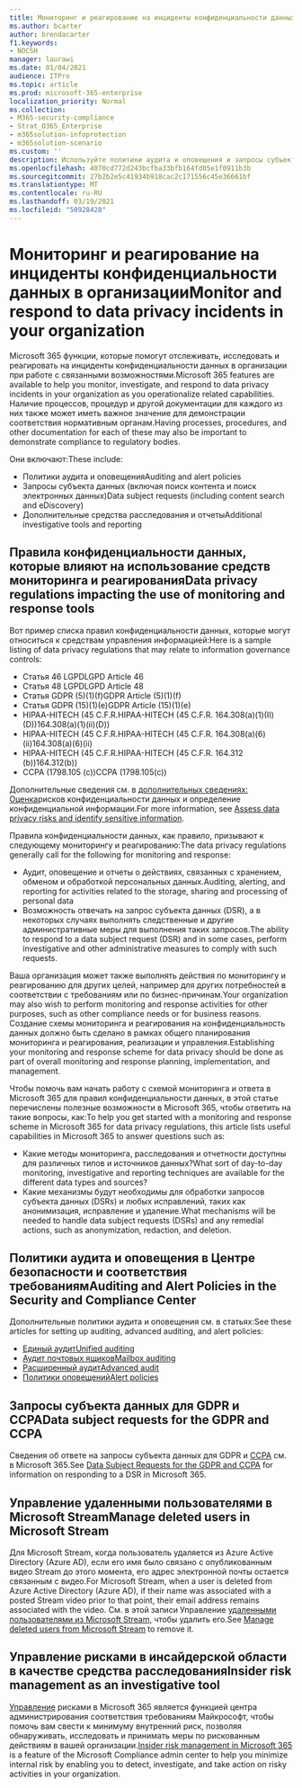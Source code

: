 ```yaml
---
title: Мониторинг и реагирование на инциденты конфиденциальности данных в организации
ms.author: bcarter
author: brendacarter
f1.keywords:
- NOCSH
manager: laurawi
ms.date: 01/04/2021
audience: ITPro
ms.topic: article
ms.prod: microsoft-365-enterprise
localization_priority: Normal
ms.collection:
- M365-security-compliance
- Strat_O365_Enterprise
- m365solution-infoprotection
- m365solution-scenario
ms.custom: ''
description: Используйте политики аудита и оповещения и запросы субъектов данных для мониторинга инцидентов с личными данными и реагирования на них.
ms.openlocfilehash: 4070cd772d243bcfba33bfb164fd05e1f0911b3b
ms.sourcegitcommit: 27b2b2e5c41934b918cac2c171556c45e36661bf
ms.translationtype: MT
ms.contentlocale: ru-RU
ms.lasthandoff: 03/19/2021
ms.locfileid: "50928428"
---
```

# <a name="monitor-and-respond-to-data-privacy-incidents-in-your-organization"></a><span data-ttu-id="fce21-103">Мониторинг и реагирование на инциденты конфиденциальности данных в организации</span><span class="sxs-lookup"><span data-stu-id="fce21-103">Monitor and respond to data privacy incidents in your organization</span></span>

<span data-ttu-id="fce21-104">Microsoft 365 функции, которые помогут отслеживать, исследовать и реагировать на инциденты конфиденциальности данных в организации при работе с связанными возможностями.</span><span class="sxs-lookup"><span data-stu-id="fce21-104">Microsoft 365 features are available to help you monitor, investigate, and respond to data privacy incidents in your organization as you operationalize related capabilities.</span></span> <span data-ttu-id="fce21-105">Наличие процессов, процедур и другой документации для каждого из них также может иметь важное значение для демонстрации соответствия нормативным органам.</span><span class="sxs-lookup"><span data-stu-id="fce21-105">Having processes, procedures, and other documentation for each of these may also be important to demonstrate compliance to regulatory bodies.</span></span>

<span data-ttu-id="fce21-106">Они включают:</span><span class="sxs-lookup"><span data-stu-id="fce21-106">These include:</span></span> 

- <span data-ttu-id="fce21-107">Политики аудита и оповещения</span><span class="sxs-lookup"><span data-stu-id="fce21-107">Auditing and alert policies</span></span>
- <span data-ttu-id="fce21-108">Запросы субъекта данных (включая поиск контента и поиск электронных данных)</span><span class="sxs-lookup"><span data-stu-id="fce21-108">Data subject requests (including content search and eDiscovery)</span></span>
- <span data-ttu-id="fce21-109">Дополнительные средства расследования и отчеты</span><span class="sxs-lookup"><span data-stu-id="fce21-109">Additional investigative tools and reporting</span></span>

## <a name="data-privacy-regulations-impacting-the-use-of-monitoring-and-response-tools"></a><span data-ttu-id="fce21-110">Правила конфиденциальности данных, которые влияют на использование средств мониторинга и реагирования</span><span class="sxs-lookup"><span data-stu-id="fce21-110">Data privacy regulations impacting the use of monitoring and response tools</span></span>

<span data-ttu-id="fce21-111">Вот пример списка правил конфиденциальности данных, которые могут относиться к средствам управления информацией:</span><span class="sxs-lookup"><span data-stu-id="fce21-111">Here is a sample listing of data privacy regulations that may relate to information governance controls:</span></span>

- <span data-ttu-id="fce21-112">Статья 46 LGPD</span><span class="sxs-lookup"><span data-stu-id="fce21-112">LGPD Article 46</span></span>
- <span data-ttu-id="fce21-113">Статья 48 LGPD</span><span class="sxs-lookup"><span data-stu-id="fce21-113">LGPD Article 48</span></span>
- <span data-ttu-id="fce21-114">Статья GDPR (5)(1)(f)</span><span class="sxs-lookup"><span data-stu-id="fce21-114">GDPR Article (5)(1)(f)</span></span>
- <span data-ttu-id="fce21-115">Статья GDPR (15)(1)(e)</span><span class="sxs-lookup"><span data-stu-id="fce21-115">GDPR Article (15)(1)(e)</span></span>
- <span data-ttu-id="fce21-116">HIPAA-HITECH (45 C.F.R.</span><span class="sxs-lookup"><span data-stu-id="fce21-116">HIPAA-HITECH (45 C.F.R.</span></span> <span data-ttu-id="fce21-117">164.308(a)(1)(II)(D))</span><span class="sxs-lookup"><span data-stu-id="fce21-117">164.308(a)(1)(ii)(D))</span></span>
- <span data-ttu-id="fce21-118">HIPAA-HITECH (45 C.F.R.</span><span class="sxs-lookup"><span data-stu-id="fce21-118">HIPAA-HITECH (45 C.F.R.</span></span> <span data-ttu-id="fce21-119">164.308(a)(6)(ii)</span><span class="sxs-lookup"><span data-stu-id="fce21-119">164.308(a)(6)(ii)</span></span>
- <span data-ttu-id="fce21-120">HIPAA-HITECH (45 C.F.R.</span><span class="sxs-lookup"><span data-stu-id="fce21-120">HIPAA-HITECH (45 C.F.R.</span></span> <span data-ttu-id="fce21-121">164.312 (b))</span><span class="sxs-lookup"><span data-stu-id="fce21-121">164.312(b))</span></span>
- <span data-ttu-id="fce21-122">CCPA (1798.105 (c))</span><span class="sxs-lookup"><span data-stu-id="fce21-122">CCPA (1798.105(c))</span></span>

<span data-ttu-id="fce21-123">Дополнительные сведения см. в [дополнительных сведениях: Оценка](information-protection-deploy-assess.md)рисков конфиденциальности данных и определение конфиденциальной информации.</span><span class="sxs-lookup"><span data-stu-id="fce21-123">For more information, see [Assess data privacy risks and identify sensitive information](information-protection-deploy-assess.md).</span></span>

<span data-ttu-id="fce21-124">Правила конфиденциальности данных, как правило, призывают к следующему мониторингу и реагированию:</span><span class="sxs-lookup"><span data-stu-id="fce21-124">The data privacy regulations generally call for the following for monitoring and response:</span></span>

- <span data-ttu-id="fce21-125">Аудит, оповещение и отчеты о действиях, связанных с хранением, обменом и обработкой персональных данных.</span><span class="sxs-lookup"><span data-stu-id="fce21-125">Auditing, alerting, and reporting for activities related to the storage, sharing and processing of personal data</span></span>
- <span data-ttu-id="fce21-126">Возможность отвечать на запрос субъекта данных (DSR), а в некоторых случаях выполнять следственные и другие административные меры для выполнения таких запросов.</span><span class="sxs-lookup"><span data-stu-id="fce21-126">The ability to respond to a data subject request (DSR) and in some cases, perform investigative and other administrative measures to comply with such requests.</span></span>

<span data-ttu-id="fce21-127">Ваша организация может также выполнять действия по мониторингу и реагированию для других целей, например для других потребностей в соответствии с требованиям или по бизнес-причинам.</span><span class="sxs-lookup"><span data-stu-id="fce21-127">Your organization may also wish to perform monitoring and response activities for other purposes, such as other compliance needs or for business reasons.</span></span> <span data-ttu-id="fce21-128">Создание схемы мониторинга и реагирования на конфиденциальность данных должно быть сделано в рамках общего планирования мониторинга и реагирования, реализации и управления.</span><span class="sxs-lookup"><span data-stu-id="fce21-128">Establishing your monitoring and response scheme for data privacy should be done as part of overall monitoring and response planning, implementation, and management.</span></span>

<span data-ttu-id="fce21-129">Чтобы помочь вам начать работу с схемой мониторинга и ответа в Microsoft 365 для правил конфиденциальности данных, в этой статье перечислены полезные возможности в Microsoft 365, чтобы ответить на такие вопросы, как:</span><span class="sxs-lookup"><span data-stu-id="fce21-129">To help you get started with a monitoring and response scheme in Microsoft 365 for data privacy regulations, this article lists useful capabilities in Microsoft 365 to answer questions such as:</span></span> 

- <span data-ttu-id="fce21-130">Какие методы мониторинга, расследования и отчетности доступны для различных типов и источников данных?</span><span class="sxs-lookup"><span data-stu-id="fce21-130">What sort of day-to-day monitoring, investigative and reporting techniques are available for the different data types and sources?</span></span>
- <span data-ttu-id="fce21-131">Какие механизмы будут необходимы для обработки запросов субъекта данных (DSRs) и любых исправлений, таких как анонимизация, исправление и удаление.</span><span class="sxs-lookup"><span data-stu-id="fce21-131">What mechanisms will be needed to handle data subject requests (DSRs) and any remedial actions, such as anonymization, redaction, and deletion.</span></span>

## <a name="auditing-and-alert-policies-in-the-security-and-compliance-center"></a><span data-ttu-id="fce21-132">Политики аудита и оповещения в Центре безопасности и соответствия требованиям</span><span class="sxs-lookup"><span data-stu-id="fce21-132">Auditing and Alert Policies in the Security and Compliance Center</span></span>

<span data-ttu-id="fce21-133">Дополнительные политики аудита и оповещения см. в статьях:</span><span class="sxs-lookup"><span data-stu-id="fce21-133">See these articles for setting up auditing, advanced auditing, and alert policies:</span></span>

- [<span data-ttu-id="fce21-134">Единый аудит</span><span class="sxs-lookup"><span data-stu-id="fce21-134">Unified auditing</span></span>](../compliance/search-the-audit-log-in-security-and-compliance.md)
- [<span data-ttu-id="fce21-135">Аудит почтовых ящиков</span><span class="sxs-lookup"><span data-stu-id="fce21-135">Mailbox auditing</span></span>](../compliance/enable-mailbox-auditing.md)
- [<span data-ttu-id="fce21-136">Расширенный аудит</span><span class="sxs-lookup"><span data-stu-id="fce21-136">Advanced audit</span></span>](../compliance/advanced-audit.md)
- [<span data-ttu-id="fce21-137">Политики оповещений</span><span class="sxs-lookup"><span data-stu-id="fce21-137">Alert policies</span></span>](../compliance/alert-policies.md)

## <a name="data-subject-requests-for-the-gdpr-and-ccpa"></a><span data-ttu-id="fce21-138">Запросы субъекта данных для GDPR и CCPA</span><span class="sxs-lookup"><span data-stu-id="fce21-138">Data subject requests for the GDPR and CCPA</span></span>

<span data-ttu-id="fce21-139">Сведения об ответе на запросы субъекта данных для GDPR и [CCPA](/compliance/regulatory/gdpr-dsr-Office365) см. в Microsoft 365.</span><span class="sxs-lookup"><span data-stu-id="fce21-139">See [Data Subject Requests for the GDPR and CCPA](/compliance/regulatory/gdpr-dsr-Office365) for information on responding to a DSR in Microsoft 365.</span></span>

## <a name="manage-deleted-users-in-microsoft-stream"></a><span data-ttu-id="fce21-140">Управление удаленными пользователями в Microsoft Stream</span><span class="sxs-lookup"><span data-stu-id="fce21-140">Manage deleted users in Microsoft Stream</span></span>

<span data-ttu-id="fce21-141">Для Microsoft Stream, когда пользователь удаляется из Azure Active Directory (Azure AD), если его имя было связано с опубликованным видео Stream до этого момента, его адрес электронной почты остается связанным с видео.</span><span class="sxs-lookup"><span data-stu-id="fce21-141">For Microsoft Stream, when a user is deleted from Azure Active Directory (Azure AD), if their name was associated with a posted Stream video prior to that point, their email address remains associated with the video.</span></span> <span data-ttu-id="fce21-142">См. в этой записи Управление [удаленными пользователями из Microsoft Stream,](/stream/managing-deleted-users) чтобы удалить его.</span><span class="sxs-lookup"><span data-stu-id="fce21-142">See [Manage deleted users from Microsoft Stream](/stream/managing-deleted-users) to remove it.</span></span>

## <a name="insider-risk-management-as-an-investigative-tool"></a><span data-ttu-id="fce21-143">Управление рисками в инсайдерской области в качестве средства расследования</span><span class="sxs-lookup"><span data-stu-id="fce21-143">Insider risk management as an investigative tool</span></span>

<span data-ttu-id="fce21-144">[Управление](../compliance/insider-risk-management.md) рисками в Microsoft 365 является функцией центра администрирования соответствия требованиям Майкрософт, чтобы помочь вам свести к минимуму внутренний риск, позволяя обнаруживать, исследовать и принимать меры по рискованным действиям в вашей организации.</span><span class="sxs-lookup"><span data-stu-id="fce21-144">[Insider risk management in Microsoft 365](../compliance/insider-risk-management.md) is a feature of the Microsoft Compliance admin center to help you minimize internal risk by enabling you to detect, investigate, and take action on risky activities in your organization.</span></span>